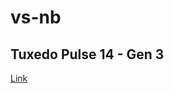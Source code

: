 # vs-nb

## Tuxedo Pulse 14 - Gen 3



[Link](https://www.tuxedocomputers.com/de/TUXEDO-Pulse-14-Gen3.tuxedo)
